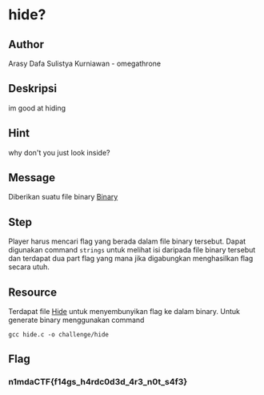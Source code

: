 # hide?

## Author
Arasy Dafa Sulistya Kurniawan - omegathrone

## Deskripsi
im good at hiding

## Hint
why don't you just look inside?

## Message
Diberikan suatu file binary [Binary](../dist//hide)

## Step
Player harus mencari flag yang berada dalam file binary tersebut. Dapat digunakan command `strings` untuk melihat isi daripada file binary tersebut dan terdapat dua part flag yang mana jika digabungkan menghasilkan flag secara utuh.

## Resource
Terdapat file [Hide](source/hide.c) untuk menyembunyikan flag ke dalam binary. Untuk generate binary menggunakan command 
```shell
gcc hide.c -o challenge/hide
```

## Flag
### n1mdaCTF{f14gs_h4rdc0d3d_4r3_n0t_s4f3}